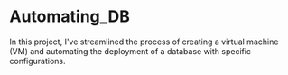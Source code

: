 # Automating_DB
In this project, I've streamlined the process of creating a virtual machine (VM) and automating the deployment of a database with specific configurations.
